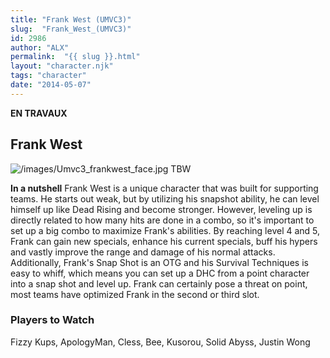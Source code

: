 ```yaml
---
title: "Frank West (UMVC3)"
slug:  "Frank_West_(UMVC3)"
id: 2986
author: "ALX"
permalink:  "{{ slug }}.html"
layout: "character.njk"
tags: "character"
date: "2014-05-07"
---
```


**EN TRAVAUX**

## Frank West

![](/images/Umvc3_frankwest_face.jpg‎ "/images/Umvc3_frankwest_face.jpg‎")
TBW

**In a nutshell** Frank West is a unique character that was built for
supporting teams. He starts out weak, but by utilizing his snapshot
ability, he can level himself up like Dead Rising and become stronger.
However, leveling up is directly related to how many hits are done in a
combo, so it's important to set up a big combo to maximize Frank's
abilities. By reaching level 4 and 5, Frank can gain new specials,
enhance his current specials, buff his hypers and vastly improve the
range and damage of his normal attacks. Additionally, Frank's Snap Shot
is an OTG and his Survival Techniques is easy to whiff, which means you
can set up a DHC from a point character into a snap shot and level up.
Frank can certainly pose a threat on point, most teams have optimized
Frank in the second or third slot.

### Players to Watch

Fizzy Kups, ApologyMan, Cless, Bee, Kusorou, Solid Abyss, Justin Wong
